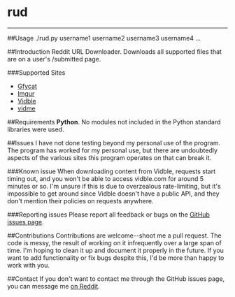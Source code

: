 # rud
---

##Usage
    ./rud.py username1 username2 username3 username4 ...

##Introduction
Reddit URL Downloader.  Downloads all supported files that are on a user's /submitted page.

###Supported Sites
- [Gfycat](http://gfycat.com/)
- [Imgur](http://imgur.com/)
- [Vidble](http://vidble.com/)
- [vidme](https://vid.me/)

##Requirements
**Python**.  No modules not included in the Python standard libraries were used.

##Issues
I have not done testing beyond my personal use of the program.  The program has worked for my personal use, but there are undoubtedly aspects of the various sites this program operates on that can break it.

###Known issue
When downloading content from Vidble, requests start timing out, and you won't be able to access vidble.com for around 5 minutes or so.  I'm unsure if this is due to overzealous rate-limiting, but it's impossible to get around since Vidble doesn't have a public API, and they don't mention their policies on requests anywhere.

###Reporting issues
Please report all feedback or bugs on the [GitHub issues page](https://github.com/Manic0892/rud/issues).

##Contributions
Contributions are welcome--shoot me a pull request.  The code is messy, the result of working on it infrequently over a large span of time.  I'm hoping to clean it up and document it properly in the future.  If you want to add functionality or fix bugs despite this, I'd be more than happy to work with you.

##Contact
If you don't want to contact me through the GitHub issues page, you can message me [on Reddit](https://www.reddit.com/message/compose/?to=Manic0892).